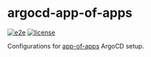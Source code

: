 # argocd-app-of-apps

[![e2e](https://github.com/atrakic/argocd-app-of-apps/workflows/e2e/badge.svg)](https://github.com/atrakic/argocd-app-of-apps/actions)
[![license](https://img.shields.io/github/license/atrakic/argocd-app-of-apps.svg)](https://github.com/atrakic/argocd-app-of-apps/blob/main/LICENSE)

Configurations for [app-of-apps](https://argo-cd.readthedocs.io/en/stable/operator-manual/cluster-bootstrapping/) ArgoCD setup.
